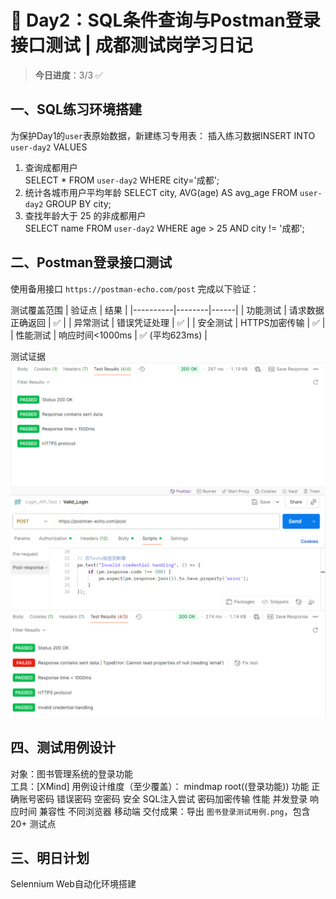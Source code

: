 # 🚀 Day2：SQL条件查询与Postman登录接口测试 | 成都测试岗学习日记
> **今日进度**：3/3 ✅ 
## 一、SQL练习环境搭建
为保护Day1的`user`表原始数据，新建练习专用表：
插入练习数据INSERT INTO `user-day2` VALUES 
1. 查询成都用户  
   SELECT * FROM `user-day2` WHERE city='成都';  
2. 统计各城市用户平均年龄
   SELECT city, AVG(age) AS avg_age 
   FROM `user-day2` 
   GROUP BY city;
3. 查找年龄大于 25 的非成都用户  
   SELECT name FROM `user-day2` 
   WHERE age > 25 AND city != '成都';

## 二、Postman登录接口测试
使用备用接口 `https://postman-echo.com/post` 完成以下验证：

测试覆盖范围
           | 验证点 | 结果 |
|----------|--------|------|
| 功能测试 | 请求数据正确返回 | ✅ | 
| 异常测试 | 错误凭证处理 | ✅ |
| 安全测试 | HTTPS加密传输 | ✅ |
| 性能测试 | 响应时间<1000ms | ✅ (平均623ms) |

测试证据
![正常测试](postman_collection/screenshots/测试结果详情.png)
![异常测试](postman_collection/screenshots/错误响应界面.png)

## 四、测试用例设计
对象：图书管理系统的登录功能  
工具：[XMind]
用例设计维度（至少覆盖）：
mindmap
  root((登录功能))
    功能
      正确账号密码
      错误密码
      空密码
    安全
      SQL注入尝试
      密码加密传输
    性能
      并发登录
      响应时间
    兼容性
      不同浏览器
      移动端
交付成果：导出 `图书登录测试用例.png`，包含 20+ 测试点

## 三、明日计划
Selennium Web自动化环境搭建
